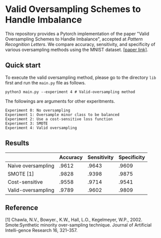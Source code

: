 # Valid Oversampling Schemes to Handle Imbalance

This repository provides a Pytorch implementation of the paper "Valid Oversampling Schemes to Handle Imbalance", accepted at *Pattern Recognition Letters*. We compare accuracy, sensitivity, and specificity of various oversampling methods using the MNIST dataset. [[paper link]](https://doi.org/10.1016/j.patrec.2019.07.006).

## Quick start

To execute the valid oversampling method, please go to the directory `lib` first and run the `main.py` file as follows.
```
python3 main.py --experiment 4 # Valid-oversampling method
```

The followings are arguments for other experitments.
```
Experiment 0: No oversampling
Experiment 1: Oversample minor class to be balanced
Experiment 2: Use a cost-sensitive loss function
Experiment 3: SMOTE
Experiment 4: Valid oversampling
```

## Results

|                    	| Accuracy 	| Sensitivity 	| Specificity 	|
|--------------------	|----------	|-------------	|-------------	|
| Naive oversampling 	| .9612    	| .9643       	| .9609       	|
| SMOTE [1]          	| .9828    	| .9398       	| .9875       	|
| Cost-sensitive     	| .9558    	| .9714       	| .9541       	|
| Valid-oversampling 	| .9789    	| .9602       	| .9809       	|


## Reference

[1] Chawla,  N.V.,  Bowyer.,  K.W.,  Hall,  L.O.,  Kegelmeyer,  W.P.,  2002.   Smote:Synthetic  minority  over-sampling  technique.   Journal  of  Artificial  Intelli-gence Research 16, 321–357.



